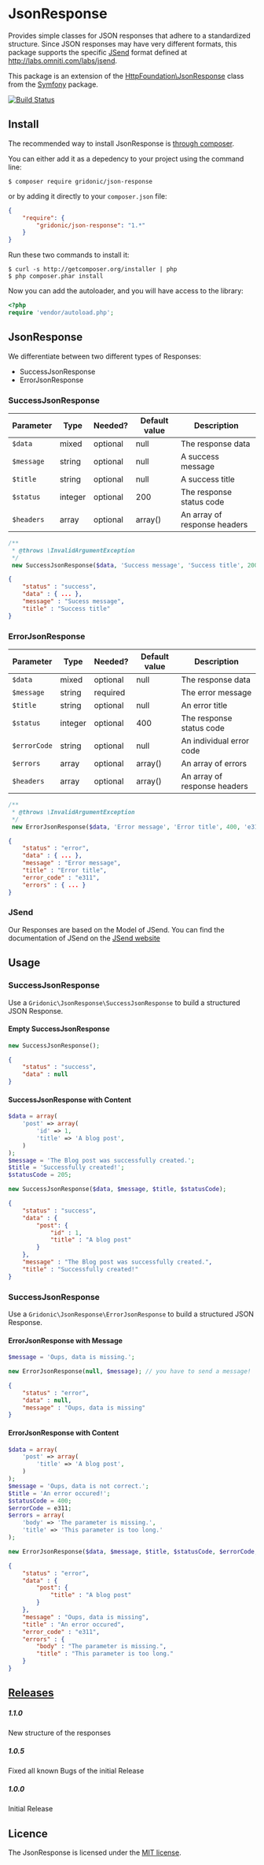 # JsonResponse

Provides simple classes for JSON responses that adhere to a standardized structure.
Since JSON responses may have very different formats, this package supports the specific
[JSend](http://labs.omniti.com/labs/jsend) format defined at http://labs.omniti.com/labs/jsend.

This package is an extension of the [HttpFoundation\JsonResponse](http://symfony.com/doc/current/components/http_foundation/introduction.html)
class from the [Symfony](http://symfony.com/) package.

[![Build Status](https://travis-ci.org/gridonic/JsonResponse.svg?branch=master)](https://travis-ci.org/gridonic/JsonResponse)

## Install

The recommended way to install JsonResponse is [through composer](http://getcomposer.org).

You can either add it as a depedency to your project using the command line:

    $ composer require gridonic/json-response

or by adding it directly to your ```composer.json``` file:

```json
{
    "require": {
        "gridonic/json-response": "1.*"
    }
}
```

Run these two commands to install it:

    $ curl -s http://getcomposer.org/installer | php
    $ php composer.phar install

Now you can add the autoloader, and you will have access to the library:

```php
<?php
require 'vendor/autoload.php';
```

## JsonResponse

We differentiate between two different types of Responses:
* SuccessJsonResponse
* ErrorJsonResponse

### SuccessJsonResponse

Parameter | Type | Needed? | Default value | Description
--- | --- | --- | --- | ---
`$data` | mixed | optional | null | The response data
`$message` | string | optional | null | A success message
`$title` | string | optional | null | A success title
`$status` | integer | optional | 200 | The response status code
`$headers` | array | optional | array() | An array of response headers

```php
/**
 * @throws \InvalidArgumentException
 */
 new SuccessJsonResponse($data, 'Success message', 'Success title', 200);
```

```json
{
    "status" : "success",
    "data" : { ... },
    "message" : "Sucess message",
    "title" : "Success title"
}
```

### ErrorJsonResponse

Parameter | Type | Needed? | Default value | Description
--- | --- | --- | --- | ---
`$data` | mixed | optional | null | The response data
`$message` | string | required |  | The error message
`$title` | string | optional | null | An error title
`$status` | integer | optional | 400 | The response status code
`$errorCode` | string | optional | null | An individual error code
`$errors` | array | optional | array() | An array of errors
`$headers` | array | optional | array() | An array of response headers

```php
/**
 * @throws \InvalidArgumentException
 */
 new ErrorJsonResponse($data, 'Error message', 'Error title', 400, 'e311', $errors);
```

```json
{
    "status" : "error",
    "data" : { ... },
    "message" : "Error message",
    "title" : "Error title",
    "error_code" : "e311",
    "errors" : { ... }
}
```

### JSend
Our Responses are based on the Model of JSend.
You can find the documentation of JSend on the [JSend website](http://labs.omniti.com/labs/jsend)

## Usage


### SuccessJsonResponse
Use a `Gridonic\JsonResponse\SuccessJsonResponse` to build a structured JSON Response.

#### Empty SuccessJsonResponse

```php
new SuccessJsonResponse();
```

```json
{
    "status" : "success",
    "data" : null
}
```

#### SuccessJsonResponse with Content

```php
$data = array(
    'post' => array(
        'id' => 1,
        'title' => 'A blog post',
    )
);
$message = 'The Blog post was successfully created.';
$title = 'Successfully created!';
$statusCode = 205;

new SuccessJsonResponse($data, $message, $title, $statusCode);
```

```json
{
    "status" : "success",
    "data" : {
        "post": {
            "id" : 1,
            "title" : "A blog post"
        }
    },
    "message" : "The Blog post was successfully created.",
    "title" : "Successfully created!"
}
```

### SuccessJsonResponse

Use a `Gridonic\JsonResponse\ErrorJsonResponse` to build a structured JSON Response.

#### ErrorJsonResponse with Message

```php
$message = 'Oups, data is missing.';

new ErrorJsonResponse(null, $message); // you have to send a message!
```

```json
{
    "status" : "error",
    "data" : null,
    "message" : "Oups, data is missing"
}
```

#### ErrorJsonResponse with Content

```php
$data = array(
    'post' => array(
        'title' => 'A blog post',
    )
);
$message = 'Oups, data is not correct.';
$title = 'An error occured!';
$statusCode = 400;
$errorCode = e311;
$errors = array(
    'body' => 'The parameter is missing.',
    'title' => 'This parameter is too long.'
);

new ErrorJsonResponse($data, $message, $title, $statusCode, $errorCode, $errors);
```

```json
{
    "status" : "error",
    "data" : {
        "post": {
            "title" : "A blog post"
        }
    },
    "message" : "Oups, data is missing",
    "title" : "An error occured",
    "error_code" : "e311",
    "errors" : {
        "body" : "The parameter is missing.",
        "title" : "This parameter is too long."
    }
}
```

## [Releases](https://github.com/gridonic/JsonResponse/releases)
##### 1.1.0
New structure of the responses

##### 1.0.5
Fixed all known Bugs of the initial Release

##### 1.0.0
Initial Release

## Licence

The JsonResponse is licensed under the [MIT license](LICENSE).
